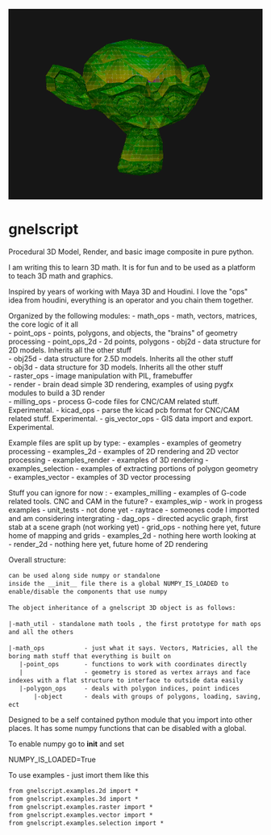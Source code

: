 
![alt text](https://github.com/keithlegg/gnelscript/blob/master/images/example/monkey_tex.png) 

# gnelscript


Procedural 3D Model, Render, and basic image composite in pure python. 

I am writing this to learn 3D math. It is for fun and to be used
as a platform to teach 3D math and graphics. 

Inspired by years of working with Maya 3D and Houdini. 
I love the "ops" idea from houdini, everything is an operator and
you chain them together.



   Organized by the following modules:
       -  math_ops         - math, vectors, matrices, the core logic of it all  
       -  point_ops        - points, polygons, and objects, the "brains" of geometry processing
       -  point_ops_2d     - 2d points, polygons
       -  obj2d            - data structure for 2D models.   Inherits all the other stuff  
       -  obj25d           - data structure for 2.5D models. Inherits all the other stuff  
       -  obj3d            - data structure for 3D models.   Inherits all the other stuff     
       -  raster_ops       - image manipulation with PIL, framebuffer  
       -  render           - brain dead simple 3D rendering, examples of using pygfx modules to build a 3D render  
       -  milling_ops      - process G-code files for CNC/CAM related stuff. Experimental. 
       -  kicad_ops        - parse the kicad pcb format for CNC/CAM related stuff. Experimental.
       -  gis_vector_ops   - GIS data import and export. Experimental.

   Example files are split up by type:
       -  examples            - examples of geometry processing
       -  examples_2d         - examples of 2D rendering and 2D vector processing 
       -  examples_render     - examples of 3D rendering 
       -  examples_selection  - examples of extracting portions of polygon geometry  
       -  examples_vector     - examples of 3D vector processing


   Stuff you can ignore for now :
       -  examples_milling  - examples of G-code related tools. CNC and CAM in the future?
       -  examples_wip      - work in progess examples 
       -  unit_tests        - not done yet 
       -  raytrace          - someones code I imported and am considering intergrating 
       -  dag_ops           - directed acyclic graph, first stab at a scene graph (not working yet)
       -  grid_ops          - nothing here yet, future home of mapping and grids 
       -  examples_2d       - nothing here worth looking at  
       -  render_2d         - nothing here yet, future home of 2D rendering 




Overall structure:

    can be used along side numpy or standalone
    inside the __init__ file there is a global NUMPY_IS_LOADED to enable/disable the components that use numpy 

    The object inheritance of a gnelscript 3D object is as follows:
    
    |-math_util - standalone math tools , the first prototype for math ops and all the others  

    |-math_ops           - just what it says. Vectors, Matricies, all the boring math stuff that everything is built on
       |-point_ops       - functions to work with coordinates directly
       |                 - geometry is stored as vertex arrays and face indexes with a flat structure to interface to outside data easily 
       |-polygon_ops     - deals with polygon indices, point indices 
           |-object      - deals with groups of polygons, loading, saving, ect 
           
 

Designed to be a self contained python module that you import into other places.
It has some numpy functions that can be disabled with a global.



To enable numpy go to __init__ and set 

NUMPY_IS_LOADED=True


To use examples - just imort them like this 

    from gnelscript.examples.2d import *
    from gnelscript.examples.3d import *
    from gnelscript.examples.raster import *
    from gnelscript.examples.vector import *
    from gnelscript.examples.selection import *












